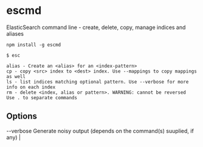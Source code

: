 # escmd
ElasticSearch command line - create, delete, copy, manage indices and aliases 

`npm install -g escmd`

```
$ esc

alias - Create an <alias> for an <index-pattern>
cp - copy <src> index to <dest> index. Use --mappings to copy mappings as well
ls - list indices matching optional pattern. Use --verbose for more info on each index
rm - delete <index, alias or pattern>. WARNING: cannot be reversed
Use . to separate commands
```

## Options
--verbose   Generate noisy output (depends on the command(s) suuplied, if any) |
